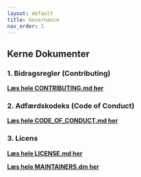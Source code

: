 ```yaml
---
layout: default
title: Governance
nav_order: 1
---
```


## Kerne Dokumenter

### 1. Bidragsregler (Contributing)
[**Læs hele CONTRIBUTING.md her**](CONTRIBUTING.md)

### 2. Adfærdskodeks (Code of Conduct)
[**Læs hele CODE_OF_CONDUCT.md her**](CODE_OF_CONDUCT.md)

### 3. Licens
[**Læs hele LICENSE.md her**](LICENSE.md)

[**Læs hele MAINTAINERS.dm her**](MAINTAINERS.md)
